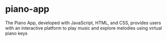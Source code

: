 # piano-app
The Piano App, developed with JavaScript, HTML, and CSS, provides users with an interactive platform to play music and explore melodies using virtual piano keys
